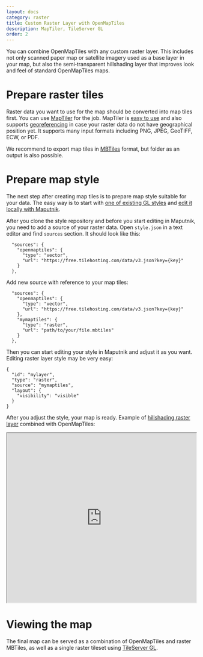 ```yaml
---
layout: docs
category: raster
title: Custom Raster Layer with OpenMapTiles
description: MapTiler, TileServer GL
order: 2
---
```


You can combine OpenMapTiles with any custom raster layer. This includes not only scanned paper map or satellite imagery used as a base layer in your map, but also the semi&#8209;transparent hillshading layer that improves look and feel of standard OpenMapTiles maps.

# Prepare raster tiles

Raster data you want to use for the map should be converted into map tiles first. You can use [MapTiler](https://www.maptiler.com/) for the job. MapTiler is [easy to use](https://www.maptiler.com/how-to/overlay-image-over-map/) and also supports [georeferencing](https://www.maptiler.com/how-to/georeferencing/) in case your raster data do not have geographical position yet. It supports many input formats including PNG, JPEG, GeoTIFF, ECW, or PDF.

We recommend to export map tiles in [MBTiles](https://www.maptiler.com/how-to/folder-mbtiles/) format, but folder as an output is also possible.

# Prepare map style

The next step after creating map tiles is to prepare map style suitable for your data. The easy way is to start with [one of existing GL styles](/styles/) and [edit it locally with Maputnik](/docs/style/maputnik/).

After you clone the style repository and before you start editing in Maputnik, you need to add a source of your raster data. Open `style.json` in a text editor and find `sources` section. It should look like this:
```
  "sources": {
    "openmaptiles": {
      "type": "vector",
      "url": "https://free.tilehosting.com/data/v3.json?key={key}"
    }
  },
```
Add new source with reference to your map tiles:
```
  "sources": {
    "openmaptiles": {
      "type": "vector",
      "url": "https://free.tilehosting.com/data/v3.json?key={key}"
    },
    "mymaptiles": {
      "type": "raster",
      "url": "path/to/your/file.mbtiles"
    }
  },
```

Then you can start editing your style in Maputnik and adjust it as you want. Editing raster layer style may be very easy:
```
{
  "id": "mylayer",
  "type": "raster",
  "source": "mymaptiles",
  "layout": {
    "visibility": "visible"
  }
}
```

After you adjust the style, your map is ready. Example of [hillshading raster layer](https://openmaptiles.com/hillshades/) combined with OpenMapTiles:
<iframe
    src="https://openmaptiles.github.io/klokantech-terrain-gl-style/#12.24/47.3416/8.5006"
    style="min-height: 450px; width: 100%"
></iframe>


# Viewing the map

The final map can be served as a combination of OpenMapTiles and raster MBTiles, as well as a single raster tileset using [TileServer GL](/docs/host/tileserver-gl/).

